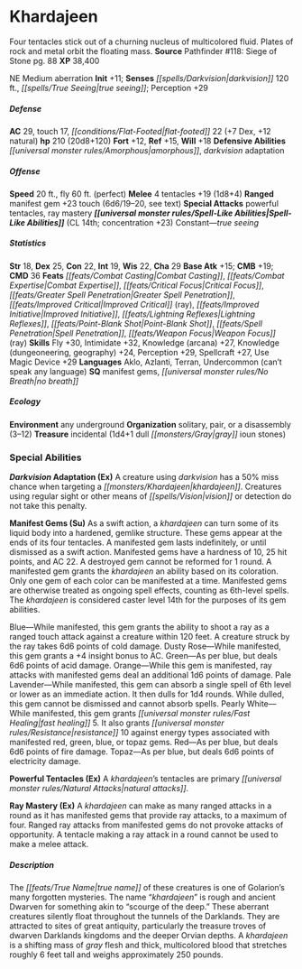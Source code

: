 ﻿---
cssclass: [monsters]
title1: Khardajeen
desc_short: Four tentacles stick out of a churning nucleus of multicolored fluid.
  Plates of rock and metal orbit the floating mass.
title2: Khardajeen
CR: 14
sources:
- name: 'Pathfinder #118: Siege of Stone'
  page: 88
  link: http://paizo.com/products/btpy9pn4
XP: 38400
alignment: NE
size: Medium
type: aberration
initiative:
  bonus: 11
senses:
  darkvision: 120
  true seeing: true
AC:
  AC: 29
  touch: 17
  flat_footed: 22
  components:
    dex: 7
    natural: 12
HP:
  HP: 210
  long: 20d8+120
saves:
  fort: 12
  ref: 15
  will: 18
defensive_abilities:
- amorphous
- darkvision adaptation
speeds:
  base: 20
  fly: 60
  fly_maneuverability: perfect
attacks:
  melee:
  - - text: 4 tentacles +19 (1d8+4)
      entries:
      - - damage: 1d8+4
      count: 4
      attack: tentacles
      bonus:
      - 19
  ranged:
  - - text: manifest gem +23 touch (6d6/19-20, see text)
      entries:
      - - damage: 6d6
          crit_range: 19-20
        - effect: see text
      attack: manifest gem
      bonus:
      - 23
      touch: true
  special:
  - powerful tentacles
  - ray mastery
spell_like_abilities:
  entries:
  - name: true seeing
    source: default
    freq: Constant
  sources:
  - name: default
    CL: 14
    concentration: 23
ability_scores:
  STR: 18
  DEX: 25
  CON: 22
  INT: 19
  WIS: 22
  CHA: 29
BAB: 15
CMB: 19
CMD: 36
feats:
- name: Combat Casting
- name: Combat Expertise
- name: Critical Focus
- name: Greater Spell Penetration
- name: Improved Critical (ray)
- name: Improved Initiative
- name: Lightning Reflexes
- name: Point-Blank Shot
- name: Spell Penetration
- name: Weapon Focus (ray)
skills:
  Fly: 30
  Intimidate: 32
  Knowledge (arcana): 27
  Knowledge (dungeoneering): 24
  Knowledge (geography): 24
  Perception: 29
  Spellcraft: 27
  Use Magic Device: 29
languages:
- Aklo
- Azlanti
- Terran
- Undercommon (can't speak any language)
special_qualities:
- manifest gems
- no breath
ecology:
  environment: any underground
  organization: solitary, pair, or a disassembly (3-12)
  treasure_type: incidental
  treasure:
  - 1d4+1 dull gray ioun stones
special_abilities:
  Darkvision Adaptation (Ex): A creature using darkvision has a 50% miss chance when
    targeting a khardajeen. Creatures using regular sight or other means of vision
    or detection do not take this penalty.
  Manifest Gems (Su): |-
    As a swift action, a khardajeen can turn some of its liquid body into a hardened, gemlike structure. These gems appear at the ends of its four tentacles. A manifested gem lasts indefinitely, or until dismissed as a swift action. Manifested gems have a hardness of 10, 25 hit points, and AC 22. A destroyed gem cannot be reformed for 1 round. A manifested gem grants the khardajeen an ability based on its coloration. Only one gem of each color can be manifested at a time. Manifested gems are otherwise treated as ongoing spell effects, counting as 6th-level spells. The khardajeen is considered caster level 14th for the purposes of its gem abilities.

     Blue-While manifested, this gem grants the ability to shoot a ray as a ranged touch attack against a creature within 120 feet. A creature struck by the ray takes 6d6 points of cold damage.
     Dusty Rose-While manifested, this gem grants a +4 insight bonus to AC.
     Green-As per blue, but deals 6d6 points of acid damage.
     Orange-While this gem is manifested, ray attacks with manifested gems deal an additional 1d6 points of damage.
     Pale Lavender-While manifested, this gem can absorb a single spell of 6th level or lower as an immediate action. It then dulls for 1d4 rounds. While dulled, this gem cannot be dismissed and cannot absorb spells.
     Pearly White-While manifested, this gem grants fast healing 5. It also grants resistance 10 against energy types associated with manifested red, green, blue, or topaz gems.
     Red-As per blue, but deals 6d6 points of fire damage.
     Topaz-As per blue, but deals 6d6 points of electricity damage.
  Powerful Tentacles (Ex): A khardajeen's tentacles are primary natural attacks.
  Ray Mastery (Ex): A khardajeen can make as many ranged attacks in a round as it
    has manifested gems that provide ray attacks, to a maximum of four. Ranged ray
    attacks from manifested gems do not provoke attacks of opportunity. A tentacle
    making a ray attack in a round cannot be used to make a melee attack.
desc_long: The true name of these creatures is one of Golarion's many forgotten mysteries.
  The name “khardajeen” is rough and ancient Dwarven for something akin to “scourge
  of the deep.” These aberrant creatures silently float throughout the tunnels of
  the Darklands. They are attracted to sites of great antiquity, particularly the
  treasure troves of dwarven Darklands kingdoms and the deeper Orvian depths. A khardajeen
  is a shifting mass of gray flesh and thick, multicolored blood that stretches roughly
  6 feet tall and weighs approximately 250 pounds.

---

# Khardajeen
Four tentacles stick out of a churning nucleus of multicolored fluid. Plates of rock and metal orbit the floating mass.
**Source** Pathfinder #118: Siege of Stone pg. 88
**XP** 38,400

NE Medium aberration
**Init** +11; **Senses** _[[spells/Darkvision|darkvision]]_ 120 ft., _[[spells/True Seeing|true seeing]]_; Perception +29

##### Defense

**AC** 29, touch 17, _[[conditions/Flat-Footed|flat-footed]]_ 22 (+7 Dex, +12 natural)
**hp** 210 (20d8+120)
**Fort** +12, **Ref** +15, **Will** +18
**Defensive Abilities** _[[universal monster rules/Amorphous|amorphous]]_, _darkvision_ adaptation

##### Offense
**Speed** 20 ft., fly 60 ft. (perfect)
**Melee** 4 tentacles +19 (1d8+4)
**Ranged** manifest gem +23 touch (6d6/19–20, see text)
**Special Attacks** powerful tentacles, ray mastery
**_[[universal monster rules/Spell-Like Abilities|Spell-Like Abilities]]_** (CL 14th; concentration +23)
Constant—_true seeing_

##### Statistics
**Str** 18, **Dex** 25, **Con** 22, **Int** 19, **Wis** 22, **Cha** 29
**Base Atk** +15; **CMB** +19; **CMD** 36
**Feats** _[[feats/Combat Casting|Combat Casting]]_, _[[feats/Combat Expertise|Combat Expertise]]_, _[[feats/Critical Focus|Critical Focus]]_, _[[feats/Greater Spell Penetration|Greater Spell Penetration]]_, _[[feats/Improved Critical|Improved Critical]]_ (ray), _[[feats/Improved Initiative|Improved Initiative]]_, _[[feats/Lightning Reflexes|Lightning Reflexes]]_, _[[feats/Point-Blank Shot|Point-Blank Shot]]_, _[[feats/Spell Penetration|Spell Penetration]]_, _[[feats/Weapon Focus|Weapon Focus]]_ (ray)
**Skills** Fly +30, Intimidate +32, Knowledge (arcana) +27, Knowledge (dungeoneering, geography) +24, Perception +29, Spellcraft +27, Use Magic Device +29
**Languages** Aklo, Azlanti, Terran, Undercommon (can’t speak any language)
**SQ** manifest gems, _[[universal monster rules/No Breath|no breath]]_

##### Ecology

**Environment** any underground
**Organization** solitary, pair, or a disassembly (3–12)
**Treasure** incidental (1d4+1 dull _[[monsters/Gray|gray]]_ ioun stones)

### Special Abilities

**_Darkvision_ Adaptation (Ex)** A creature using _darkvision_ has a 50% miss chance when targeting a _[[monsters/Khardajeen|khardajeen]]_. Creatures using regular sight or other means of _[[spells/Vision|vision]]_ or detection do not take this penalty.

**Manifest Gems (Su)** As a swift action, a _khardajeen_ can turn some of its liquid body into a hardened, gemlike structure. These gems appear at the ends of its four tentacles. A manifested gem lasts indefinitely, or until dismissed as a swift action. Manifested gems have a hardness of 10, 25 hit points, and AC 22. A destroyed gem cannot be reformed for 1 round. A manifested gem grants the _khardajeen_ an ability based on its coloration. Only one gem of each color can be manifested at a time. Manifested gems are otherwise treated as ongoing spell effects, counting as 6th-level spells. The _khardajeen_ is considered caster level 14th for the purposes of its gem abilities.

Blue—While manifested, this gem grants the ability to shoot a ray as a ranged touch attack against a creature within 120 feet. A creature struck by the ray takes 6d6 points of cold damage.
 Dusty Rose—While manifested, this gem grants a +4 insight bonus to AC.
 Green—As per blue, but deals 6d6 points of acid damage.
 Orange—While this gem is manifested, ray attacks with manifested gems deal an additional 1d6 points of damage.
 Pale Lavender—While manifested, this gem can absorb a single spell of 6th level or lower as an immediate action. It then dulls for 1d4 rounds. While dulled, this gem cannot be dismissed and cannot absorb spells.
 Pearly White—While manifested, this gem grants _[[universal monster rules/Fast Healing|fast healing]]_ 5. It also grants _[[universal monster rules/Resistance|resistance]]_ 10 against energy types associated with manifested red, green, blue, or topaz gems.
 Red—As per blue, but deals 6d6 points of fire damage.
 Topaz—As per blue, but deals 6d6 points of electricity damage.

**Powerful Tentacles (Ex)** A _khardajeen_’s tentacles are primary _[[universal monster rules/Natural Attacks|natural attacks]]_.

**Ray Mastery (Ex)** A _khardajeen_ can make as many ranged attacks in a round as it has manifested gems that provide ray attacks, to a maximum of four. Ranged ray attacks from manifested gems do not provoke attacks of opportunity. A tentacle making a ray attack in a round cannot be used to make a melee attack.

##### Description

The _[[feats/True Name|true name]]_ of these creatures is one of Golarion’s many forgotten mysteries. The name “_khardajeen_” is rough and ancient Dwarven for something akin to “scourge of the deep.” These aberrant creatures silently float throughout the tunnels of the Darklands. They are attracted to sites of great antiquity, particularly the treasure troves of dwarven Darklands kingdoms and the deeper Orvian depths. A _khardajeen_ is a shifting mass of _gray_ flesh and thick, multicolored blood that stretches roughly 6 feet tall and weighs approximately 250 pounds.